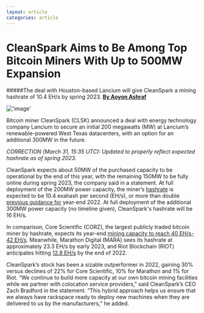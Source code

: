 ```yaml
---
layout: article
categories: article
---
```


# CleanSpark Aims to Be Among Top Bitcoin Miners With Up to 500MW Expansion

#####The deal with Houston-based Lancium will give CleanSpark a mining hashrate of 10.4 EH/s by spring 2023.
[**By Aoyon Ashraf**](https://www.coindesk.com/author/aoyon-ashraf/)

!['image'](../../../../assets/images/posts/img1.jpeg)

Bitcoin miner CleanSpark (CLSK) announced a deal with energy technology company Lancium to secure an initial 200 megawatts (MW) at Lancium’s renewable-powered West Texas datacenters, with an option for an additional 300MW in the future.

*CORRECTION (March 31, 15:35 UTC): Updated to properly reflect expected hashrate as of spring 2023.*

CleanSpark expects about 50MW of the purchased capacity to be operational by the end of this year, with the remaining 150MW to be fully online during spring 2023, the company said in a statement. At full deployment of the 200MW power capacity, the miner’s [hashrate](https://www.coindesk.com/tech/2021/02/05/what-does-hashrate-mean-and-why-does-it-matter/) is expected to be 10.4 exahash per second (EH/s), or more than double [previous guidance for](https://www.cleanspark.com/uploads/investor-relations/presentation/Q1_Investor_Presentation_Mar_2022.pdf) year-end 2022. At full deployment of the additional 300MW power capacity (no timeline given), CleanSpark's hashrate will be 16 EH/s.

In comparison, Core Scientific (CORZ), the largest publicly traded bitcoin miner by hashrate, expects its year-end [mining capacity to reach 40 EH/s-42 EH/s](https://www.coindesk.com/business/2022/03/29/bitcoin-miner-core-scientifics-full-year-sales-rise-to-545m-beating-estimates/). Meanwhile, Marathon Digital (MARA) sees its hashrate at approximately 23.3 EH/s by early 2023, and Riot Blockchain (RIOT) anticipates hitting [12.8 EH/s](https://www.coindesk.com/business/2022/03/16/riot-blockchain-sees-2022-as-year-of-consolidation-in-bitcoin-mining-sector/) by the end of 2022.

CleanSpark’s stock has been a sizable outperformer in 2022, gaining 30% versus declines of 22% for Core Scientific, 10% for Marathon and 1% for Riot.
“We continue to build more capacity at our own bitcoin mining facilities while we partner with colocation service providers,” said CleanSpark’s CEO Zach Bradford in the statement. “This hybrid approach helps us ensure that we always have rackspace ready to deploy new machines when they are delivered to us by the manufacturers,” he added.